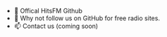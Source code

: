 - 👋 Offical HitsFM Github
- 💞️ Why not follow us on GitHub for free radio sites.
- 📫 Contact us (coming soon)
